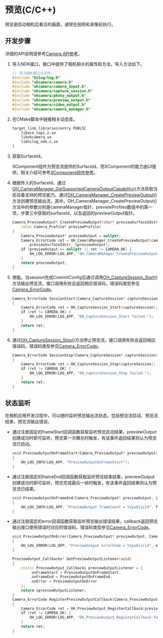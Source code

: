 # 预览(C/C++)
<!--Kit: Camera Kit-->
<!--Subsystem: Multimedia-->
<!--Owner: @qano-->
<!--Designer: @leo_ysl-->
<!--Tester: @xchaosioda-->
<!--Adviser: @zengyawen-->

预览是启动相机后看见的画面，通常在拍照和录像前执行。

## 开发步骤

详细的API说明请参考[Camera API参考](../../reference/apis-camera-kit/capi-oh-camera.md)。

1. 导入NDK接口，接口中提供了相机相关的属性和方法，导入方法如下。
     
   ```c++
   // 导入NDK接口头文件。
   #include "hilog/log.h"
   #include "ohcamera/camera.h"
   #include "ohcamera/camera_input.h"
   #include "ohcamera/capture_session.h"
   #include "ohcamera/photo_output.h"
   #include "ohcamera/preview_output.h"
   #include "ohcamera/video_output.h"
   #include "ohcamera/camera_manager.h"
   ```

2. 在CMake脚本中链接相关动态库。

   ```txt
   target_link_libraries(entry PUBLIC
       libace_napi.z.so
       libohcamera.so
       libhilog_ndk.z.so
   )
   ```

3. 获取SurfaceId。
     
    XComponent组件为预览流提供的SurfaceId，而XComponent的能力由UI提供，相关介绍可参考[XComponent组件参考](../../reference/apis-arkui/arkui-ts/ts-basic-components-xcomponent.md)。

4. 根据传入的SurfaceId，通过[OH_CameraManager_GetSupportedCameraOutputCapability()](../../reference/apis-camera-kit/capi-camera-manager-h.md#oh_cameramanager_getsupportedcameraoutputcapability)方法获取当前设备支持的预览能力。通过[OH_CameraManager_CreatePreviewOutput()](../../reference/apis-camera-kit/capi-camera-manager-h.md#oh_cameramanager_createpreviewoutput)方法创建预览输出流，其中，OH_CameraManager_CreatePreviewOutput()方法中的参数分别是cameraManager指针，previewProfiles数组中的第一项，步骤三中获取的surfaceId，以及返回的previewOutput指针。
     
    ```c++
    Camera_PreviewOutput* CreatePreviewOutput(char* previewSurfaceIdstr, Camera_Manager* cameraManager,
        const Camera_Profile* previewProfile)
    {
        Camera_PreviewOutput* previewOutput = nullptr;
        Camera_ErrorCode ret = OH_CameraManager_CreatePreviewOutput(cameraManager, previewProfile,
            previewSurfaceIdstr, &previewOutput);
        if (previewOutput == nullptr || ret != CAMERA_OK) {
            OH_LOG_ERROR(LOG_APP, "OH_CameraManager_CreatePreviewOutput failed.");
        }
        return previewOutput;
    }
    ```

5. 使能。当session完成CommitConfig后通过调用[OH_CaptureSession_Start()](../../reference/apis-camera-kit/capi-capture-session-h.md#oh_capturesession_start)方法输出预览流，接口调用失败会返回相应错误码，错误码类型参见[Camera_ErrorCode](../../reference/apis-camera-kit/capi-camera-h.md#camera_errorcode)。

   ```c++
   Camera_ErrorCode SessionStart(Camera_CaptureSession* captureSession)
   {
       Camera_ErrorCode ret = OH_CaptureSession_Start(captureSession);
       if (ret != CAMERA_OK) {
           OH_LOG_ERROR(LOG_APP, "OH_CaptureSession_Start failed.");
       }
       return ret;
   }
   ```

6. 通过[OH_CaptureSession_Stop()](../../reference/apis-camera-kit/capi-capture-session-h.md#oh_capturesession_stop)方法停止预览流，接口调用失败会返回相应错误码，错误码类型参见[Camera_ErrorCode](../../reference/apis-camera-kit/capi-camera-h.md#camera_errorcode)。

   ```c++
   Camera_ErrorCode SessionStop(Camera_CaptureSession* captureSession)
   {
       Camera_ErrorCode ret = OH_CaptureSession_Stop(captureSession);
       if (ret != CAMERA_OK) {
           OH_LOG_ERROR(LOG_APP, "OH_CaptureSession_Stop failed.");
       }
       return ret;
   }
   ```

## 状态监听

在相机应用开发过程中，可以随时监听预览输出流状态，包括预览流启动、预览流结束、预览流输出错误。

- 通过注册固定的frameStart回调函数获取监听预览启动结果，previewOutput创建成功时即可监听，预览第一次曝光时触发，有该事件返回结果则认为预览流已启动。

  ```c++
  void PreviewOutputOnFrameStart(Camera_PreviewOutput* previewOutput)
  {
      OH_LOG_INFO(LOG_APP, "PreviewOutputOnFrameStart");
  }
  ```

- 通过注册固定的frameEnd回调函数获取监听预览结束结果，previewOutput创建成功时即可监听，预览完成最后一帧时触发，有该事件返回结果则认为预览流已结束。
    
  ```c++
  void PreviewOutputOnFrameEnd(Camera_PreviewOutput* previewOutput, int32_t frameCount)
  {
      OH_LOG_INFO(LOG_APP, "PreviewOutput frameCount = %{public}d", frameCount);
  }
  ```

- 通过注册固定的error回调函数获取监听预览输出错误结果，callback返回预览输出接口使用错误时对应的错误码，错误码类型参见[Camera_ErrorCode](../../reference/apis-camera-kit/capi-camera-h.md#camera_errorcode)。
    
  ```c++
  void PreviewOutputOnError(Camera_PreviewOutput* previewOutput, Camera_ErrorCode errorCode)
  {
      OH_LOG_ERROR(LOG_APP, "PreviewOutput errorCode = %{public}d", errorCode);
  }
  ```
  ```c++
  PreviewOutput_Callbacks* GetPreviewOutputListener(void)
  {
      static PreviewOutput_Callbacks previewOutputListener = {
          .onFrameStart = PreviewOutputOnFrameStart,
          .onFrameEnd = PreviewOutputOnFrameEnd,
          .onError = PreviewOutputOnError
      };
      return &previewOutputListener;
  }
  Camera_ErrorCode RegisterPreviewOutputCallback(Camera_PreviewOutput* previewOutput)
  {
      Camera_ErrorCode ret = OH_PreviewOutput_RegisterCallback(previewOutput, GetPreviewOutputListener());
      if (ret != CAMERA_OK) {
          OH_LOG_ERROR(LOG_APP, "OH_PreviewOutput_RegisterCallback failed.");
      }
      return ret;
  }
  ```